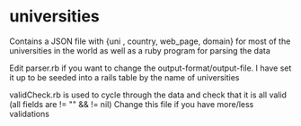 # universities
Contains a JSON file with {uni , country, web_page, domain} for most of the universities in the world as well as  a ruby program for parsing the data

Edit parser.rb if you want to change the output-format/output-file. I have set it up to be seeded into a rails table by the name of universities

validCheck.rb is used to cycle through the data and check that it is all valid (all fields are != "" && != nil)
Change this file if you have more/less validations
